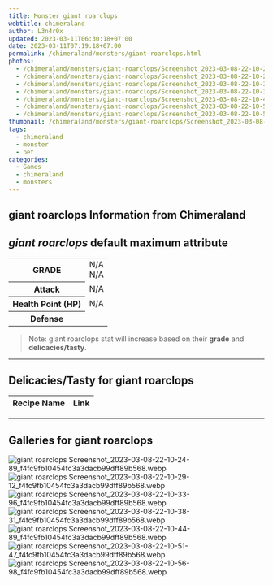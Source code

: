 ```yaml
---
title: Monster giant roarclops
webtitle: chimeraland
author: L3n4r0x
updated: 2023-03-11T06:30:18+07:00
date: 2023-03-11T07:19:18+07:00
permalink: /chimeraland/monsters/giant-roarclops.html
photos:
  - /chimeraland/monsters/giant-roarclops/Screenshot_2023-03-08-22-10-24-89_f4fc9fb10454fc3a3dacb99dff89b568.webp
  - /chimeraland/monsters/giant-roarclops/Screenshot_2023-03-08-22-10-29-12_f4fc9fb10454fc3a3dacb99dff89b568.webp
  - /chimeraland/monsters/giant-roarclops/Screenshot_2023-03-08-22-10-33-96_f4fc9fb10454fc3a3dacb99dff89b568.webp
  - /chimeraland/monsters/giant-roarclops/Screenshot_2023-03-08-22-10-38-31_f4fc9fb10454fc3a3dacb99dff89b568.webp
  - /chimeraland/monsters/giant-roarclops/Screenshot_2023-03-08-22-10-44-89_f4fc9fb10454fc3a3dacb99dff89b568.webp
  - /chimeraland/monsters/giant-roarclops/Screenshot_2023-03-08-22-10-51-47_f4fc9fb10454fc3a3dacb99dff89b568.webp
  - /chimeraland/monsters/giant-roarclops/Screenshot_2023-03-08-22-10-56-98_f4fc9fb10454fc3a3dacb99dff89b568.webp
thumbnail: /chimeraland/monsters/giant-roarclops/Screenshot_2023-03-08-22-10-24-89_f4fc9fb10454fc3a3dacb99dff89b568.webp
tags:
  - chimeraland
  - monster
  - pet
categories:
  - Games
  - chimeraland
  - monsters
---
```


<link
  rel="stylesheet"
  href="https://rawcdn.githack.com/dimaslanjaka/Web-Manajemen/870a349/css/bootstrap-5-3-0-alpha3-wrapper.css"
/>
<section id="bootstrap-wrapper">
  <div data-bs-theme="dark">
    <h2>giant roarclops Information from Chimeraland</h2>
    <h2 id="attribute"><i>giant roarclops</i> default maximum attribute</h2>
    <div class="row">
      <div class="col mb-2">
        <div class="card">
          <div class="card-body">
            <table>
              <tr>
                <th>GRADE</th>
                <td>N/A <br />N/A</td>
              </tr>
              <tr>
                <th>Attack</th>
                <td>N/A</td>
              </tr>
              <tr>
                <th>Health Point (HP)</th>
                <td>N/A</td>
              </tr>
              <tr>
                <th>Defense</th>
                <td></td>
              </tr>
            </table>
          </div>
        </div>
      </div>
    </div>
    <blockquote>
      Note: giant roarclops stat will increase based on their <b>grade</b> and
      <b>delicacies/tasty</b>.
    </blockquote>
    <hr />
    <h2 id="delicacies">Delicacies/Tasty for giant roarclops</h2>
    <div class="card">
      <div class="card-body">
        <div class="table-responsive">
          <table class="table table-striped">
            <thead>
              <tr>
                <th>Recipe Name</th>
                <th>Link</th>
              </tr>
            </thead>
            <tbody></tbody>
          </table>
        </div>
      </div>
    </div>
    <hr />
    <div id="gallery">
      <h2>Galleries for giant roarclops</h2>
      <div class="row">
        <div class="col-lg-6 col-12">
          <img
            src="https://www.webmanajemen.com/chimeraland/monsters/giant-roarclops/Screenshot_2023-03-08-22-10-24-89_f4fc9fb10454fc3a3dacb99dff89b568.webp"
            alt="giant roarclops Screenshot_2023-03-08-22-10-24-89_f4fc9fb10454fc3a3dacb99dff89b568.webp"
          />
        </div>
        <div class="col-lg-6 col-12">
          <img
            src="https://www.webmanajemen.com/chimeraland/monsters/giant-roarclops/Screenshot_2023-03-08-22-10-29-12_f4fc9fb10454fc3a3dacb99dff89b568.webp"
            alt="giant roarclops Screenshot_2023-03-08-22-10-29-12_f4fc9fb10454fc3a3dacb99dff89b568.webp"
          />
        </div>
        <div class="col-lg-6 col-12">
          <img
            src="https://www.webmanajemen.com/chimeraland/monsters/giant-roarclops/Screenshot_2023-03-08-22-10-33-96_f4fc9fb10454fc3a3dacb99dff89b568.webp"
            alt="giant roarclops Screenshot_2023-03-08-22-10-33-96_f4fc9fb10454fc3a3dacb99dff89b568.webp"
          />
        </div>
        <div class="col-lg-6 col-12">
          <img
            src="https://www.webmanajemen.com/chimeraland/monsters/giant-roarclops/Screenshot_2023-03-08-22-10-38-31_f4fc9fb10454fc3a3dacb99dff89b568.webp"
            alt="giant roarclops Screenshot_2023-03-08-22-10-38-31_f4fc9fb10454fc3a3dacb99dff89b568.webp"
          />
        </div>
        <div class="col-lg-6 col-12">
          <img
            src="https://www.webmanajemen.com/chimeraland/monsters/giant-roarclops/Screenshot_2023-03-08-22-10-44-89_f4fc9fb10454fc3a3dacb99dff89b568.webp"
            alt="giant roarclops Screenshot_2023-03-08-22-10-44-89_f4fc9fb10454fc3a3dacb99dff89b568.webp"
          />
        </div>
        <div class="col-lg-6 col-12">
          <img
            src="https://www.webmanajemen.com/chimeraland/monsters/giant-roarclops/Screenshot_2023-03-08-22-10-51-47_f4fc9fb10454fc3a3dacb99dff89b568.webp"
            alt="giant roarclops Screenshot_2023-03-08-22-10-51-47_f4fc9fb10454fc3a3dacb99dff89b568.webp"
          />
        </div>
        <div class="col-lg-6 col-12">
          <img
            src="https://www.webmanajemen.com/chimeraland/monsters/giant-roarclops/Screenshot_2023-03-08-22-10-56-98_f4fc9fb10454fc3a3dacb99dff89b568.webp"
            alt="giant roarclops Screenshot_2023-03-08-22-10-56-98_f4fc9fb10454fc3a3dacb99dff89b568.webp"
          />
        </div>
      </div>
    </div>
  </div>
</section>